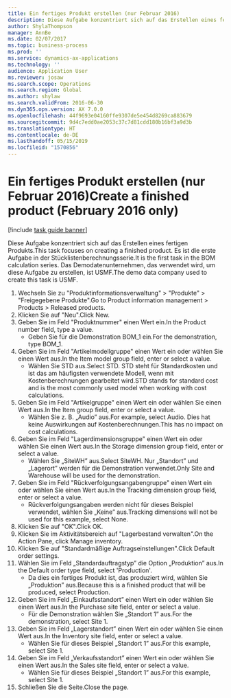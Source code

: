 ```yaml
---
title: Ein fertiges Produkt erstellen (nur Februar 2016)
description: Diese Aufgabe konzentriert sich auf das Erstellen eines fertigen Produkts.
author: ShylaThompson
manager: AnnBe
ms.date: 02/07/2017
ms.topic: business-process
ms.prod: ''
ms.service: dynamics-ax-applications
ms.technology: ''
audience: Application User
ms.reviewer: josaw
ms.search.scope: Operations
ms.search.region: Global
ms.author: shylaw
ms.search.validFrom: 2016-06-30
ms.dyn365.ops.version: AX 7.0.0
ms.openlocfilehash: 44f9693e04160ffe9307de5e454d8269ca883679
ms.sourcegitcommit: 9d4c7edd0ae2053c37c7d81cdd180b16bf3a9d3b
ms.translationtype: HT
ms.contentlocale: de-DE
ms.lasthandoff: 05/15/2019
ms.locfileid: "1570856"
---
```

# <a name="create-a-finished-product-february-2016-only"></a><span data-ttu-id="da568-103">Ein fertiges Produkt erstellen (nur Februar 2016)</span><span class="sxs-lookup"><span data-stu-id="da568-103">Create a finished product (February 2016 only)</span></span>

[!include [task guide banner](../../includes/task-guide-banner.md)]

<span data-ttu-id="da568-104">Diese Aufgabe konzentriert sich auf das Erstellen eines fertigen Produkts.</span><span class="sxs-lookup"><span data-stu-id="da568-104">This task focuses on creating a finished product.</span></span> <span data-ttu-id="da568-105">Es ist die erste Aufgabe in der Stücklistenberechnungsserie.</span><span class="sxs-lookup"><span data-stu-id="da568-105">It is the first task in the BOM calculation series.</span></span> <span data-ttu-id="da568-106">Das Demodatenunternehmen, das verwendet wird, um diese Aufgabe zu erstellen, ist USMF.</span><span class="sxs-lookup"><span data-stu-id="da568-106">The demo data company used to create this task is USMF.</span></span>

1. <span data-ttu-id="da568-107">Wechseln Sie zu "Produktinformationsverwaltung" > "Produkte" > "Freigegebene Produkte".</span><span class="sxs-lookup"><span data-stu-id="da568-107">Go to Product information management > Products > Released products.</span></span>
2. <span data-ttu-id="da568-108">Klicken Sie auf "Neu".</span><span class="sxs-lookup"><span data-stu-id="da568-108">Click New.</span></span>
3. <span data-ttu-id="da568-109">Geben Sie im Feld "Produktnummer" einen Wert ein.</span><span class="sxs-lookup"><span data-stu-id="da568-109">In the Product number field, type a value.</span></span>
    * <span data-ttu-id="da568-110">Geben Sie für die Demonstration BOM_1 ein.</span><span class="sxs-lookup"><span data-stu-id="da568-110">For the demonstration, type BOM_1.</span></span>  
4. <span data-ttu-id="da568-111">Geben Sie im Feld "Artikelmodellgruppe" einen Wert ein oder wählen Sie einen Wert aus.</span><span class="sxs-lookup"><span data-stu-id="da568-111">In the Item model group field, enter or select a value.</span></span>
    * <span data-ttu-id="da568-112">Wählen Sie STD aus.</span><span class="sxs-lookup"><span data-stu-id="da568-112">Select STD.</span></span> <span data-ttu-id="da568-113">STD steht für Standardkosten und ist das am häufigsten verwendete Modell, wenn mit Kostenberechnungen gearbeitet wird.</span><span class="sxs-lookup"><span data-stu-id="da568-113">STD stands for standard cost and is the most commonly used model when working with cost calculations.</span></span>  
5. <span data-ttu-id="da568-114">Geben Sie im Feld "Artikelgruppe" einen Wert ein oder wählen Sie einen Wert aus.</span><span class="sxs-lookup"><span data-stu-id="da568-114">In the Item group field, enter or select a value.</span></span>
    * <span data-ttu-id="da568-115">Wählen Sie z. B. „Audio” aus.</span><span class="sxs-lookup"><span data-stu-id="da568-115">For example, select Audio.</span></span> <span data-ttu-id="da568-116">Dies hat keine Auswirkungen auf Kostenberechnungen.</span><span class="sxs-lookup"><span data-stu-id="da568-116">This has no impact on cost calculations.</span></span>  
6. <span data-ttu-id="da568-117">Geben Sie im Feld "Lagerdimensionsgruppe" einen Wert ein oder wählen Sie einen Wert aus.</span><span class="sxs-lookup"><span data-stu-id="da568-117">In the Storage dimension group field, enter or select a value.</span></span>
    * <span data-ttu-id="da568-118">Wählen Sie „SiteWH” aus.</span><span class="sxs-lookup"><span data-stu-id="da568-118">Select SiteWH.</span></span> <span data-ttu-id="da568-119">Nur „Standort” und „Lagerort” werden für die Demonstration verwendet.</span><span class="sxs-lookup"><span data-stu-id="da568-119">Only Site and Warehouse will be used for the demonstration.</span></span>  
7. <span data-ttu-id="da568-120">Geben Sie im Feld "Rückverfolgungsangabengruppe" einen Wert ein oder wählen Sie einen Wert aus.</span><span class="sxs-lookup"><span data-stu-id="da568-120">In the Tracking dimension group field, enter or select a value.</span></span>
    * <span data-ttu-id="da568-121">Rückverfolgungsangaben werden nicht für dieses Beispiel verwendet, wählen Sie „Keine” aus.</span><span class="sxs-lookup"><span data-stu-id="da568-121">Tracking dimensions will not be used for this example, select None.</span></span>  
8. <span data-ttu-id="da568-122">Klicken Sie auf "OK".</span><span class="sxs-lookup"><span data-stu-id="da568-122">Click OK.</span></span>
9. <span data-ttu-id="da568-123">Klicken Sie im Aktivitätsbereich auf "Lagerbestand verwalten".</span><span class="sxs-lookup"><span data-stu-id="da568-123">On the Action Pane, click Manage inventory.</span></span>
10. <span data-ttu-id="da568-124">Klicken Sie auf "Standardmäßige Auftragseinstellungen".</span><span class="sxs-lookup"><span data-stu-id="da568-124">Click Default order settings.</span></span>
11. <span data-ttu-id="da568-125">Wählen Sie im Feld „Standardauftragstyp” die Option „Produktion” aus.</span><span class="sxs-lookup"><span data-stu-id="da568-125">In the Default order type field, select 'Production'.</span></span>
    * <span data-ttu-id="da568-126">Da dies ein fertiges Produkt ist, das produziert wird, wählen Sie „Produktion” aus.</span><span class="sxs-lookup"><span data-stu-id="da568-126">Because this is a finished product that will be produced, select Production.</span></span>  
12. <span data-ttu-id="da568-127">Geben Sie im Feld „Einkaufsstandort” einen Wert ein oder wählen Sie einen Wert aus.</span><span class="sxs-lookup"><span data-stu-id="da568-127">In the Purchase site field, enter or select a value.</span></span>
    * <span data-ttu-id="da568-128">Für die Demonstration wählen Sie „Standort 1” aus.</span><span class="sxs-lookup"><span data-stu-id="da568-128">For the demonstration, select Site 1.</span></span>  
13. <span data-ttu-id="da568-129">Geben Sie im Feld „Lagerstandort” einen Wert ein oder wählen Sie einen Wert aus.</span><span class="sxs-lookup"><span data-stu-id="da568-129">In the Inventory site field, enter or select a value.</span></span>
    * <span data-ttu-id="da568-130">Wählen Sie für dieses Beispiel „Standort 1” aus.</span><span class="sxs-lookup"><span data-stu-id="da568-130">For this example, select Site 1.</span></span>  
14. <span data-ttu-id="da568-131">Geben Sie im Feld „Verkaufsstandort” einen Wert ein oder wählen Sie einen Wert aus.</span><span class="sxs-lookup"><span data-stu-id="da568-131">In the Sales site field, enter or select a value.</span></span>
    * <span data-ttu-id="da568-132">Wählen Sie für dieses Beispiel „Standort 1” aus.</span><span class="sxs-lookup"><span data-stu-id="da568-132">For this example, select Site 1.</span></span>  
15. <span data-ttu-id="da568-133">Schließen Sie die Seite.</span><span class="sxs-lookup"><span data-stu-id="da568-133">Close the page.</span></span>

